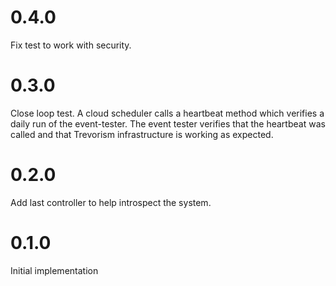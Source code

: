 # 0.4.0

Fix test to work with security.

# 0.3.0

Close loop test. A cloud scheduler calls a heartbeat method which verifies a daily run of the event-tester.
The event tester verifies that the heartbeat was called and that Trevorism infrastructure is working as expected.

# 0.2.0

Add last controller to help introspect the system.

# 0.1.0

Initial implementation